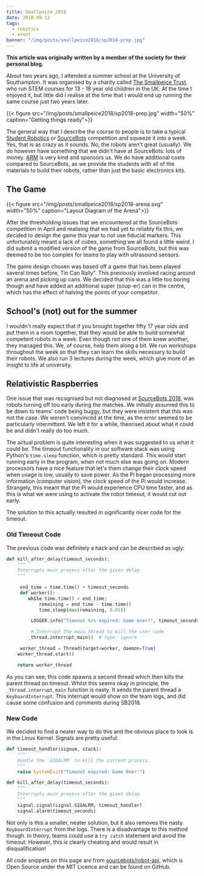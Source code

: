 ```yaml
---
title: Smallpeice 2018
date: 2018-08-12
tags:
  - robotics
  - event
banner: "/img/posts/smallpeice2018/sp2018-prep.jpg"
---
```


**This article was originally written by a member of the society for their personal blog.**

About two years ago, I attended a summer school at the University of Southampton. It was organised by a charity called [The Smallpeice Trust][smallpeice], who run STEM courses for 13 - 18 year old children in the UK. At the time I enjoyed it, but little did I realise at the time that I would end up running the same course just two years later.

{{< figure src="/img/posts/smallpeice2018/sp2018-prep.jpg" width="50%" caption="Getting things ready">}}

The general way that I describe the course to people is to take a typical [Student Robotics][srobo] or [SourceBots][sb2018] competition and squeeze it into a week. Yes, that is as crazy as it sounds. No, the robots aren't great (usually). We do however have something that we didn't have at SourceBots: lots of money. [ARM][arm] is very kind and sponsors us. We do have additional costs compared to SourceBots, as we provide the students with all of the materials to build their robots, rather than just the basic electronics kits.

## The Game

{{< figure src="/img/posts/smallpeice2018/sp2018-arena.svg" width="50%" caption="Layout Diagram of the Arena">}}

After the thresholding issues that we encountered at the SourceBots competition in April and realising that we had yet to reliably fix this, we decided to design the game this year to not use fiducial markers. This unfortunately meant a lack of cubes, something we all found a little weird. I did submit a modified version of the game from SourceBots, but this was deemed to be too complex for teams to play with ultrasound sensors.

The game design chosen was based off a game that has been played several times before, Tin Can Rally". This previously involved racing around an arena and picking up cans. We decided that this was a little too boring though and have added an additional super (soup-er) can in the centre, which has the effect of halving the points of your competitor.

## School's (not) out for the summer

I wouldn't really expect that if you brought together fifty 17 year olds and put them in a room together, that they would be able to build somewhat competent robots in a week. Even though not one of them knew another, they managed this. We, of course, help them along a bit. We run workshops throughout the week so that they can learn the skills necessary to build their robots. We also run 3 lectures during the week, which give more of an insight to life at university.

## Relativistic Raspberries

One issue that was recognised but not diagnosed at [SourceBots 2018][sb2018], was robots turning off too early during the matches. We initially assumed this to be down to teams' code being buggy, but they were insistent that this was not the case. We weren't convinced at the time, as the error seemed to be particularly intermittent. We left it for a while, theorised about what it could be and didn't really do too much.

The actual problem is quite interesting when it was suggested to us what it could be. The timeout functionality in our software stack was using Python's `time.sleep` function, which is pretty standard. This would start running early in the program, when not much else was going on. Modern processors have a nice feature that let's them change their clock speed when usage is low, usually to save power. As the Pi began processing more information (computer vision), the clock speed of the Pi would increase. Strangely, this meant that the Pi would experience CPU time faster, and as this is what we were using to activate the robot timeout, it would cut out early.

The solution to this actually resulted in significantly nicer code for the timeout.

### Old Timeout Code

The previous code was definitely a hack and can be described as ugly:

```python
def kill_after_delay(timeout_seconds):	
    """
    Interrupts main process after the given delay.
    """
    
     end_time = time.time() + timeout_seconds	
     def worker():	
        while time.time() < end_time:	
            remaining = end_time - time.time()	
            time.sleep(max(remaining, 0.01))

         LOGGER.info("Timeout %rs expired: Game over!", timeout_seconds)

         # Interrupt the main thread to kill the user code	
        _thread.interrupt_main()  # type: ignore

     worker_thread = Thread(target=worker, daemon=True)	    
    worker_thread.start()

    return worker_thread
```

As you can see, this code spawns a second thread which then kills the parent thread on timeout. Whilst this seems okay in principle, the `_thread.interrupt_main` function is nasty. It sends the parent thread a `KeyboardInterrupt`. This interrupt would show on the team logs, and did cause some confusion and comments during SB2018.

### New Code

We decided to find a neater way to do this and the obvious place to look is in the Linux Kernel. Signals are pretty useful:

```python
def timeout_handler(signum, stack):
    """
    Handle the `SIGALRM` to kill the current process.
    """
    raise SystemExit("Timeout expired: Game Over!")

def kill_after_delay(timeout_seconds):
    """
    Interrupts main process after the given delay.
    """
    signal.signal(signal.SIGALRM, timeout_handler)
    signal.alarm(timeout_seconds)

```

Not only is this a smaller, neater solution, but it also removes the nasty `KeyboardInterrupt` from the logs. There is a disadvantage to this method though. In theory, teams could use a `try catch` statement and avoid the timeout. However, this is clearly cheating and would result in disqualification! 

All code snippets on this page are from [sourcebots/robot-api][robot-api], which is Open Source under the MIT Licence and can be found on GitHub.

[arm]: https://www.arm.com/
[sb2018]: /posts/sb2018
[smallpeice]: https://www.smallpeicetrust.org.uk/
[srobo]: https://studentrobotics.org
[robot-api]: https://github.com/sourcebots/robot-api/
